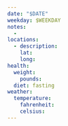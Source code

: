 ```yaml
---
date: "$DATE"
weekday: $WEEKDAY
notes:
  - 
locations:
  - description:
    lat:
    long:
health:
  weight:
    pounds: 
  diet: fasting
weather:
  temperature:
    fahrenheit:
    celsius:
---
```


